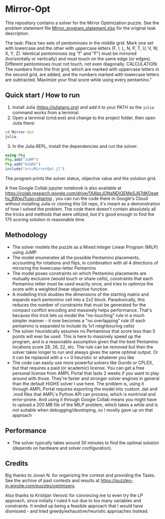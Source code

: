 ﻿# Mirror-Opt

This repository contains a solver for the Mirror Optimization puzzle. See the problem statement file [Mirror_program_statement.xlsx](Mirror_problem_statement.xlsx) for the original task description.

The task: Place two sets of pentominoes in the middle grid. Mark one set with lowercase and the other with uppercase letters (F, I, L, N, P, T, U, V, W, X, Y, Z). Identical pentominoes (eg "f" and "F") must be mirrored (horizontally or vertically) and must touch on the same edge (or edges). Different pentominoes must not touch, not even diagonally.
CALCULATION: The numbers from the first grid, which are marked with uppercase letters in the second grid, are added, and the numbers marked with lowercase letters are subtracted. Maximize your final score while using every pentamino."

## Quick start / How to run

1. Install Julia (https://julialang.org) and add it to your PATH so the `julia` command works from a terminal.
2. Open a terminal (cmd.exe) and change to the project folder, then open Julia there:

```bat
cd Mirror-Opt
julia
```

3. In the Julia REPL, install the dependencies and run the solver:

```julia
using Pkg
Pkg.add("JuMP")
Pkg.add("HiGHS")
include("src/MirrorOpt.jl")
```

The program prints the solver status, objective value and the solution grid.

A free Google Collab jupyter notebook is also available at https://colab.research.google.com/drive/1XAbzJONsNDjQEMeSJ67dKOewthv_8WwJ?usp=sharing , you can run the code there in Google's Cloud without installing Julia or cloning this Git repo, it's meant as a demonstration of how I solved the problem. The code there doesn't contain absolutely all the tricks and methods that were utilized, but it's good enough to find the 175 scoring solution in reasonable time.

## Methodology

- The solver models the puzzle as a Mixed Integer Linear Program (MILP) using JuMP.
- The model enumerates all the possible Pentamino placements, accounting for rotations and flips, in combination with all 4 directions of mirroring the lowercase-letter Pentamino
- The model poses constraints on which Pentamino placements are mutually exclusive (would touch or share cells), constraints that each Pentamino letter must be used exactly once, and tries to optimize the score with a weighted linear objective function
- A modelling trick doubles the dimensions of the starting matrix and expands each pentomino cell into a 2x2 block. Paradoxically, this reduces the number of constraints that must be generated for the compact conflict encoding and massively helps performance. That's because this trick lets us model the "no-touching" rule in a much simpler manner - it now becomes a "no overlapping" rule (if each pentamino is expanded to include its 1x1 neighbouring cells)
- The solver heuristically assumes no Pentaminos that score less than 5 points will ever be used. This is here to massively speed up the program, and is a reasonable assumption given that the best Pentamino locations score 28, 26, 22, etc. The rule can be removed but then the solver takes longer to run and always gives the same optimal output. Or it can be replaced with a <= 0 heuristic or whatever you like
- The code can easily use more powerful solvers like Gurobi or CPLEX, but that requires a paid (or academic) license. You can get a free personal license from AMPL Portal that lasts 2 weeks if you want to play around with those. They're faster and stronger solver engines in general than the default HiGHS solver I use here. The problem is, using it through AMPL Portal requires exporting the model into custom .dat and .mod files that AMPL's Python API can process, which is nontrivial and error-prone. And using it through Google Collab means you might have to upload a 200 MB file of the MILP problem, which takes a while and is not suitable when debugging/developing, so I mostly gave up on that approach

## Performance

- The solver typically takes around 30 minutes to find the optimal solution (depends on hardware and solver configuration).

## Credits

Big thanks to Jovan N. for organizing the contest and providing the Tasks. See the archive of past contests and results at https://puzzles-jn.wixsite.com/puzzles/optimizers.

Also thanks to Kristijan Verović for convincing me to even try the LP approach, since initially I ruled it out due to too many variables and constraints. It ended up being a feasible approach that I would have dismissed - and tried greedy/exhaustive/heuristic approaches instead.
